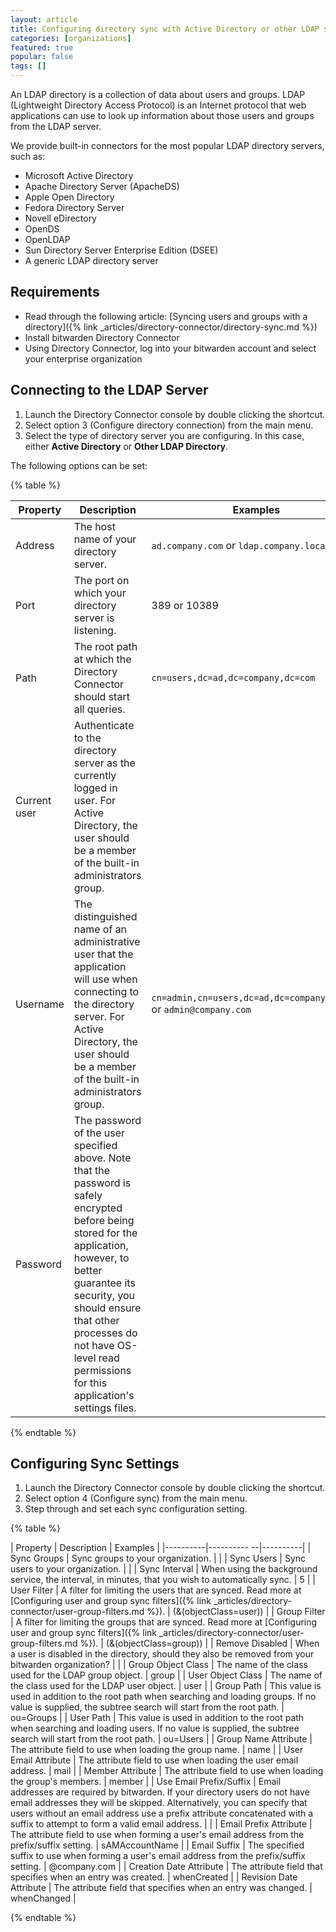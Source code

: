 ```yaml
---
layout: article
title: Configuring directory sync with Active Directory or other LDAP servers
categories: [organizations]
featured: true
popular: false
tags: []
---
```


An LDAP directory is a collection of data about users and groups. LDAP (Lightweight Directory Access Protocol) is an Internet protocol that web applications can use to look up information about those users and groups from the LDAP server.

We provide built-in connectors for the most popular LDAP directory servers, such as:

- Microsoft Active Directory
- Apache Directory Server (ApacheDS)
- Apple Open Directory
- Fedora Directory Server
- Novell eDirectory
- OpenDS
- OpenLDAP
- Sun Directory Server Enterprise Edition (DSEE)
- A generic LDAP directory server

## Requirements

- Read through the following article: [Syncing users and groups with a directory]({% link _articles/directory-connector/directory-sync.md %})
- Install bitwarden Directory Connector
- Using Directory Connector, log into your bitwarden account and select your enterprise organization

## Connecting to the LDAP Server

1. Launch the Directory Connector console by double clicking the shortcut. 
2. Select option 3 (Configure directory connection) from the main menu.
3. Select the type of directory server you are configuring. In this case, either **Active Directory** or **Other LDAP Directory**.

The following options can be set:

{% table %}

| Property | Description | Examples |
|----------|-------------|----------|
| Address | The host name of your directory server. | `ad.company.com` or `ldap.company.local` |
| Port | The port on which your directory server is listening. | 389 or 10389 |
| Path | The root path at which the Directory Connector should start all queries. | `cn=users,dc=ad,dc=company,dc=com` |
| Current user | Authenticate to the directory server as the currently logged in user. For Active Directory, the user should be a member of the built-in administrators group. |  |
| Username | The distinguished name of an administrative user that the application will use when connecting to the directory server. For Active Directory, the user should be a member of the built-in administrators group. | `cn=admin,cn=users,dc=ad,dc=company,dc=com` or `admin@company.com` |
| Password | The password of the user specified above. Note that the password is safely encrypted before being stored for the application, however, to better guarantee its security, you should ensure that other processes do not have OS-level read permissions for this application's settings files. |  |

{% endtable %}

## Configuring Sync Settings

1. Launch the Directory Connector console by double clicking the shortcut.
2. Select option 4 (Configure sync) from the main menu.
3. Step through and set each sync configuration setting.

{% table %}

| Property | Description | Examples |
|----------|---------- --|----------|
| Sync Groups | Sync groups to your organization. |  |
| Sync Users | Sync users to your organization. |  |
| Sync Interval | When using the background service, the interval, in minutes, that you wish to automatically sync. | 5 |
| User Filter | A filter for limiting the users that are synced. Read more at [Configuring user and group sync filters]({% link _articles/directory-connector/user-group-filters.md %}). | (&(objectClass=user)) |
| Group Filter | A filter for limiting the groups that are synced. Read more at [Configuring user and group sync filters]({% link _articles/directory-connector/user-group-filters.md %}). | (&(objectClass=group)) |
| Remove Disabled | When a user is disabled in the directory, should they also be removed from your bitwarden organization? |  |
| Group Object Class | The name of the class used for the LDAP group object. | group |
| User Object Class | The name of the class used for the LDAP user object. | user |
| Group Path | This value is used in addition to the root path when searching and loading groups. If no value is supplied, the subtree search will start from the root path. | ou=Groups |
| User Path | This value is used in addition to the root path when searching and loading users. If no value is supplied, the subtree search will start from the root path. | ou=Users |
| Group Name Attribute | The attribute field to use when loading the group name. | name |
| User Email Attribute | The attribute field to use when loading the user email address. | mail |
| Member Attribute | The attribute field to use when loading the group's members. | member |
| Use Email Prefix/Suffix | Email addresses are required by bitwarden. If your directory users do not have email addresses they will be skipped. Alternatively, you can specify that users without an email address use a prefix attribute concatenated with a suffix to attempt to form a valid email address. |  |
| Email Prefix Attribute | The attribute field to use when forming a user's email address from the prefix/suffix setting. | sAMAccountName |
| Email Suffix | The specified suffix to use when forming a user's email address from the prefix/suffix setting. | @company.com |
| Creation Date Attribute | The attribute field that specifies when an entry was created. | whenCreated |
| Revision Date Attribute | The attribute field that specifies when an entry was changed. | whenChanged |

{% endtable %}
